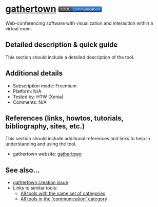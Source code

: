 # [gathertown](https://gather.town/)  [<img src="images/communication.png" align="bottom">](https://github.com/e-CLOSE/Toolbox/issues?q=label%3A01_TOOL+label%3Acommunication)

Web-conferencing software with visualization and interaction within a virtual room.


## Detailed description & quick guide

This section should include a detailed description of the tool.


## Additional details

- Subscription mode: Freemium
- Platform: N/A
- Tested by: HTW (Xenia)
- Comments: N/A


## References (links, howtos, tutorials, bibliography, sites, etc.)

This section should include additional references and links to help in
understanding and using the tool.

- gathertown website: [gathertown](https://gather.town/)


## See also...

- [gathertown creation issue](https://github.com/e-CLOSE/Toolbox/issues/171)
- Links to similar tools:
  - [All tools with the same set of categories](https://github.com/e-CLOSE/Toolbox/issues?q=label%3A01_TOOL+label%3Acommunication)
  - [All tools in the 'communication' category](https://github.com/e-CLOSE/Toolbox/issues?q=label%3A01_TOOL+label%3Acommunication)
